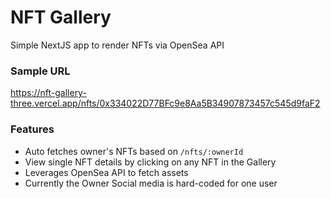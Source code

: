# NFT Gallery
Simple NextJS app to render NFTs via OpenSea API

### Sample URL
https://nft-gallery-three.vercel.app/nfts/0x334022D77BFc9e8Aa5B34907873457c545d9faF2

### Features
- Auto fetches owner's NFTs based on `/nfts/:ownerId`
- View single NFT details by clicking on any NFT in the Gallery
- Leverages OpenSea API to fetch assets
- Currently the Owner Social media is hard-coded for one user
